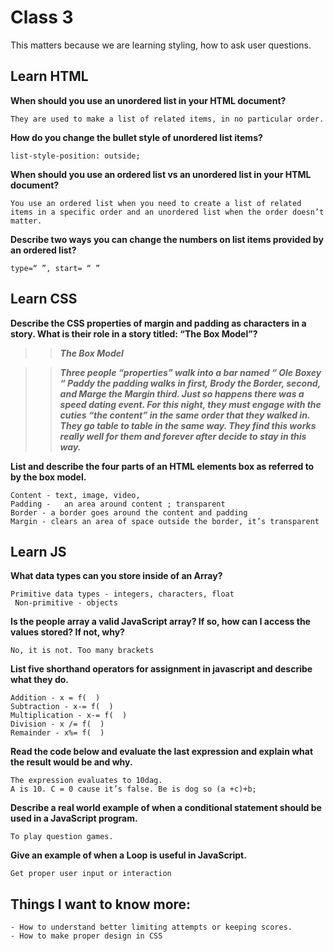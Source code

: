 # Class 3

This matters because we are learning styling, how to ask user questions. 

## Learn HTML

**When should you use an unordered list in your HTML document?**

    They are used to make a list of related items, in no particular order.  

**How do you change the bullet style of unordered list items?**

    list-style-position: outside;

**When should you use an ordered list vs an unordered list in your HTML document?**

    You use an ordered list when you need to create a list of related items in a specific order and an unordered list when the order doesn’t  matter.

**Describe two ways you can change the numbers on list items provided by an ordered list?**

    type=“ ”, start= “ ”

## Learn CSS

**Describe the CSS properties of margin and padding as characters in a story. What is their role in a story titled: “The Box Model”?**

>>***The Box Model***

>>***Three people “properties” walk into a bar named “ Ole Boxey “ Paddy the padding walks in first, Brody  the Border, second, and Marge the Margin third. Just so happens there was a speed dating event. For this night, they must engage with the cuties “the content” in the same order that they walked in. They go  table to table in the same way. They find this works really well for them and forever after decide to stay in this way.*** 

**List and describe the four parts of an HTML elements box as referred to by the box model.**

    Content - text, image, video,  
    Padding -   an area around content ; transparent  
    Border - a border goes around the content and padding  
    Margin - clears an area of space outside the border, it’s transparent

## Learn JS

**What data types can you store inside of an Array?**

    Primitive data types - integers, characters, float 
     Non-primitive - objects

**Is the people array a valid JavaScript array? If so, how can I access the values stored? If not, why?**

    No, it is not. Too many brackets

**List five shorthand operators for assignment in javascript and describe what they do.**

    Addition - x = f(  )
    Subtraction - x-= f(  )
    Multiplication - x-= f(  )
    Division - x /= f(  )
    Remainder - x%= f(  )

**Read the code below and evaluate the last expression and explain what the result would be and why.**

    The expression evaluates to 10dag.
    A is 10. C = 0 cause it’s false. Be is dog so (a +c)+b;

**Describe a real world example of when a conditional statement should be used in a JavaScript program.**

    To play question games.

**Give an example of when a Loop is useful in JavaScript.**

    Get proper user input or interaction

## Things I want to know more:

    - How to understand better limiting attempts or keeping scores. 
    - How to make proper design in CSS